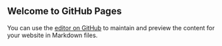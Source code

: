 ## Welcome to GitHub Pages

You can use the [editor on GitHub](https://github.com/Patricianny/Html-Css/edit/gh-pages/index.md) to maintain and preview the content for your website in Markdown files.
